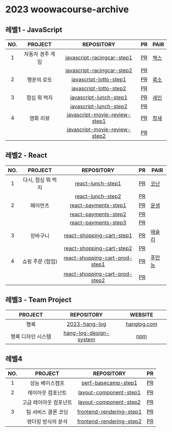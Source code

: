 # 2023 woowacourse-archive

## 레벨1 - JavaScript

| NO. |     PROJECT      |                                             REPOSITORY                                              |                                  PR                                  | PAIR                                    |
| :-: | :--------------: | :-------------------------------------------------------------------------------------------------: | :------------------------------------------------------------------: | --------------------------------------- |
|  1  | 자동차 경주 게임 |    [javascript-racingcar-step1](https://github.com/dladncks1217/javascript-racingcar/tree/step1)    |  [PR](https://github.com/woowacourse/javascript-racingcar/pull/181)  | [첵스](https://github.com/HyeryongChoi) |
|     |                  |    [javascript-racingcar-step2](https://github.com/dladncks1217/javascript-racingcar/tree/step2)    |  [PR](https://github.com/woowacourse/javascript-racingcar/pull/202)  |                                         |
|  2  |   행운의 로또    |       [javascript-lotto-step1](https://github.com/dladncks1217/javascript-lotto-1/tree/step1)       |    [PR](https://github.com/woowacourse/javascript-lotto/pull/169)    | [룩소](https://github.com/woo-jk)       |
|     |                  |       [javascript-lotto-step2](https://github.com/dladncks1217/javascript-lotto-1/tree/step2)       |    [PR](https://github.com/woowacourse/javascript-lotto/pull/241)    |                                         |
|  3  |   점심 뭐 먹지   |        [javascript-lunch-step1](https://github.com/dladncks1217/javascript-lunch/tree/step1)        |    [PR](https://github.com/woowacourse/javascript-lunch/pull/30)     | [세인](https://github.com/semnil5202)   |
|     |                  |        [javascript-lunch-step2](https://github.com/dladncks1217/javascript-lunch/tree/step2)        |    [PR](https://github.com/woowacourse/javascript-lunch/pull/76)     |                                         |
|  4  |    영화 리뷰     | [javascript-movie-review-step1](https://github.com/dladncks1217/javascript-movie-review/tree/step1) | [PR](https://github.com/woowacourse/javascript-movie-review/pull/34) | [참새](https://github.com/WaiNaat)      |
|     |                  | [javascript-movie-review-step2](https://github.com/dladncks1217/javascript-movie-review/tree/step2) | [PR](https://github.com/woowacourse/javascript-movie-review/pull/61) |                                         |

## 레벨2 - React

| NO. |      PROJECT       |                                              REPOSITORY                                               |                                   PR                                   | PAIR                                     |
| :-: | :----------------: | :---------------------------------------------------------------------------------------------------: | :--------------------------------------------------------------------: | ---------------------------------------- |
|  1  | 다시, 점심 뭐 먹지 |              [react-lunch-step1](https://github.com/dladncks1217/react-lunch/tree/step1)              |        [PR](https://github.com/woowacourse/react-lunch/pull/6)         | [코난](https://github.com/cruelladevil)  |
|     |                    |              [react-lunch-step2](https://github.com/dladncks1217/react-lunch/tree/step2)              |        [PR](https://github.com/woowacourse/react-lunch/pull/52)        |                                          |
|  2  |      페이먼츠      |           [react-payments-step1](https://github.com/dladncks1217/react-payments/tree/step1)           |      [PR](https://github.com/woowacourse/react-payments/pull/190)      | [윤생](https://github.com/2yunseong)     |
|     |                    |           [react-payments-step2](https://github.com/dladncks1217/react-payments/tree/step2)           |      [PR](https://github.com/woowacourse/react-payments/pull/248)      |                                          |
|     |                    |           [react-payments-step3](https://github.com/dladncks1217/react-payments/tree/step3)           |      [PR](https://github.com/woowacourse/react-payments/pull/305)      |                                          |
|  3  |      장바구니      |      [react-shopping-cart-step1](https://github.com/dladncks1217/react-shopping-cart/tree/step1)      |   [PR](https://github.com/woowacourse/react-shopping-cart/pull/152)    | [애슐리](https://github.com/ashleysyheo) |
|     |                    |      [react-shopping-cart-step2](https://github.com/dladncks1217/react-shopping-cart/tree/step2)      |   [PR](https://github.com/woowacourse/react-shopping-cart/pull/216)    |                                          |
|  4  |  쇼핑 주문 (협업)  | [react-shopping-cart-prod-step1](https://github.com/dladncks1217/react-shopping-cart-prod/tree/step1) | [PR](https://github.com/woowacourse/react-shopping-cart-prod/pull/96)  | [푸만능](https://github.com/turtle601)   |
|     |                    | [react-shopping-cart-prod-step2](https://github.com/dladncks1217/react-shopping-cart-prod/tree/step2) | [PR](https://github.com/woowacourse/react-shopping-cart-prod/pull/144) |                                          |

## 레벨3 - Team Project

| &nbsp;&nbsp;&nbsp;&nbsp;&nbsp;&nbsp;&nbsp;&nbsp;PROJECT&nbsp;&nbsp;&nbsp;&nbsp;&nbsp;&nbsp;&nbsp;&nbsp; | &nbsp;&nbsp;&nbsp;&nbsp;&nbsp;&nbsp;&nbsp;&nbsp;REPOSITORY&nbsp;&nbsp;&nbsp;&nbsp;&nbsp;&nbsp;&nbsp;&nbsp; | &nbsp;&nbsp;&nbsp;&nbsp;&nbsp;&nbsp;&nbsp;&nbsp;WEBSITE&nbsp;&nbsp;&nbsp;&nbsp;&nbsp;&nbsp;&nbsp;&nbsp; |
| :-----------------------------------------------------------------------------------------------------: | :--------------------------------------------------------------------------------------------------------: | :-----------------------------------------------------------------------------------------------------: |
|                                                  행록                                                   |                    [2023-hang-log](https://github.com/woowacourse-teams/2023-hang-log)                     |                                   [hanglog.com](https://hanglog.com)                                    |
|                                           행록 디자인 시스템                                            |             [hang-log-design-system](https://github.com/hang-log-design-system/design-system)              |                       [npm](https://www.npmjs.com/package/hang-log-design-system)                       |

## 레벨4

| NO. |        PROJECT         |                                        REPOSITORY                                         |                               PR                                |
| :-: | :--------------------: | :---------------------------------------------------------------------------------------: | :-------------------------------------------------------------: |
|  1  |    성능 베이스캠프     |      [perf-basecamp-step1](https://github.com/dladncks1217/perf-basecamp/tree/step1)      |   [PR](https://github.com/woowacourse/perf-basecamp/pull/86)    |
|  2  |   레이아웃 컴포넌트    |   [layout-component-step1](https://github.com/dladncks1217/layout-component/tree/step1)   |  [PR](https://github.com/woowacourse/layout-component/pull/8)   |
|     | 고급 레이아웃 컴포넌트 |   [layout-component-step2](https://github.com/dladncks1217/layout-component/tree/step2)   |  [PR](https://github.com/woowacourse/layout-component/pull/88)  |
|  3  |  팀 서비스 클론 코딩   | [frontend-rendering-step1](https://github.com/dladncks1217/frontend-rendering/tree/step1) | [PR](https://github.com/woowacourse/frontend-rendering/pull/5)  |
|     |   렌더링 방식의 분석   | [frontend-rendering-step2](https://github.com/dladncks1217/frontend-rendering/tree/step2) | [PR](https://github.com/woowacourse/frontend-rendering/pull/50) |
